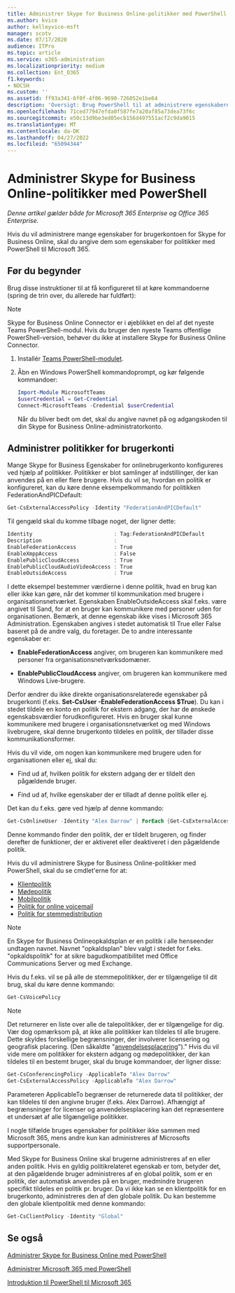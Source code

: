```yaml
---
title: Administrer Skype for Business Online-politikker med PowerShell
ms.author: kvice
author: kelleyvice-msft
manager: scotv
ms.date: 07/17/2020
audience: ITPro
ms.topic: article
ms.service: o365-administration
ms.localizationpriority: medium
ms.collection: Ent_O365
f1.keywords:
- NOCSH
ms.custom: ''
ms.assetid: ff93a341-6f0f-4f06-9690-726052e1be64
description: 'Oversigt: Brug PowerShell til at administrere egenskaberne for din Skype for Business Online-brugerkonto med politikker.'
ms.openlocfilehash: 71ced77947efda0f587fe7a20af85a73dea73f6c
ms.sourcegitcommit: e50c13d9be3ed05ecb156d497551acf2c9da9015
ms.translationtype: MT
ms.contentlocale: da-DK
ms.lasthandoff: 04/27/2022
ms.locfileid: "65094344"
---
```

# <a name="manage-skype-for-business-online-policies-with-powershell"></a>Administrer Skype for Business Online-politikker med PowerShell

*Denne artikel gælder både for Microsoft 365 Enterprise og Office 365 Enterprise.*

Hvis du vil administrere mange egenskaber for brugerkontoen for Skype for Business Online, skal du angive dem som egenskaber for politikker med PowerShell til Microsoft 365.
  
## <a name="before-you-begin"></a>Før du begynder

Brug disse instruktioner til at få konfigureret til at køre kommandoerne (spring de trin over, du allerede har fuldført):

  > [!Note]
  > Skype for Business Online Connector er i øjeblikket en del af det nyeste Teams PowerShell-modul. Hvis du bruger den nyeste Teams offentlige PowerShell-version, behøver du ikke at installere Skype for Business Online Connector.

1. Installér [Teams PowerShell-modulet](/microsoftteams/teams-powershell-install).
    
2. Åbn en Windows PowerShell kommandoprompt, og kør følgende kommandoer: 

   ```powershell
   Import-Module MicrosoftTeams
   $userCredential = Get-Credential
   Connect-MicrosoftTeams -Credential $userCredential
   ```

   Når du bliver bedt om det, skal du angive navnet på og adgangskoden til din Skype for Business Online-administratorkonto.
    
## <a name="manage-user-account-policies"></a>Administrer politikker for brugerkonti

Mange Skype for Business Egenskaber for onlinebrugerkonto konfigureres ved hjælp af politikker. Politikker er blot samlinger af indstillinger, der kan anvendes på en eller flere brugere. Hvis du vil se, hvordan en politik er konfigureret, kan du køre denne eksempelkommando for politikken FederationAndPICDefault:
  
```powershell
Get-CsExternalAccessPolicy -Identity "FederationAndPICDefault"
```

Til gengæld skal du komme tilbage noget, der ligner dette:
  
```powershell
Identity                          : Tag:FederationAndPICDefault
Description                       :
EnableFederationAccess            : True
EnableXmppAccess                  : False
EnablePublicCloudAccess           : True
EnablePublicCloudAudioVideoAccess : True
EnableOutsideAccess               : True
```

I dette eksempel bestemmer værdierne i denne politik, hvad en brug kan eller ikke kan gøre, når det kommer til kommunikation med brugere i organisationsnetværket. Egenskaben EnableOutsideAccess skal f.eks. være angivet til Sand, for at en bruger kan kommunikere med personer uden for organisationen. Bemærk, at denne egenskab ikke vises i Microsoft 365 Administration. Egenskaben angives i stedet automatisk til True eller False baseret på de andre valg, du foretager. De to andre interessante egenskaber er:
  
- **EnableFederationAccess** angiver, om brugeren kan kommunikere med personer fra organisationsnetværksdomæner.
    
- **EnablePublicCloudAccess** angiver, om brugeren kan kommunikere med Windows Live-brugere.
    
Derfor ændrer du ikke direkte organisationsrelaterede egenskaber på brugerkonti (f.eks. **Set-CsUser -EnableFederationAccess $True**). Du kan i stedet tildele en konto en politik for ekstern adgang, der har de ønskede egenskabsværdier forudkonfigureret. Hvis en bruger skal kunne kommunikere med brugere i organisationsnetværket og med Windows livebrugere, skal denne brugerkonto tildeles en politik, der tillader disse kommunikationsformer.
  
Hvis du vil vide, om nogen kan kommunikere med brugere uden for organisationen eller ej, skal du:
  
- Find ud af, hvilken politik for ekstern adgang der er tildelt den pågældende bruger.
    
- Find ud af, hvilke egenskaber der er tilladt af denne politik eller ej.
    
Det kan du f.eks. gøre ved hjælp af denne kommando:
  
```powershell
Get-CsOnlineUser -Identity "Alex Darrow" | ForEach {Get-CsExternalAccessPolicy -Identity $_.ExternalAccessPolicy}
```

Denne kommando finder den politik, der er tildelt brugeren, og finder derefter de funktioner, der er aktiveret eller deaktiveret i den pågældende politik.
  
Hvis du vil administrere Skype for Business Online-politikker med PowerShell, skal du se cmdlet'erne for at:

- [Klientpolitik](/previous-versions//mt228132(v=technet.10)#client-policy-cmdlets)
- [Mødepolitik](/previous-versions//mt228132(v=technet.10)#conferencing-policy-cmdlets)
- [Mobilpolitik](/previous-versions//mt228132(v=technet.10)#mobile-policy-cmdlets)
- [Politik for online voicemail](/previous-versions//mt228132(v=technet.10)#online-voicemail-policy-cmdlets)
- [Politik for stemmedistribution](/previous-versions//mt228132(v=technet.10)#voice-routing-policy-cmdlets)


> [!NOTE]
> En Skype for Business Onlineopkaldsplan er en politik i alle henseender undtagen navnet. Navnet "opkaldsplan" blev valgt i stedet for f.eks. "opkaldspolitik" for at sikre bagudkompatibilitet med Office Communications Server og med Exchange. 
  
Hvis du f.eks. vil se på alle de stemmepolitikker, der er tilgængelige til dit brug, skal du køre denne kommando:
  
```powershell
Get-CsVoicePolicy
```

> [!NOTE]
> Det returnerer en liste over alle de talepolitikker, der er tilgængelige for dig. Vær dog opmærksom på, at ikke alle politikker kan tildeles til alle brugere. Dette skyldes forskellige begrænsninger, der involverer licensering og geografisk placering. (Den såkaldte "[anvendelsesplacering](/previous-versions/azure/dn194136(v=azure.100))")." Hvis du vil vide mere om politikker for ekstern adgang og mødepolitikker, der kan tildeles til en bestemt bruger, skal du bruge kommandoer, der ligner disse: 

```powershell
Get-CsConferencingPolicy -ApplicableTo "Alex Darrow"
Get-CsExternalAccessPolicy -ApplicableTo "Alex Darrow"
```

Parameteren ApplicableTo begrænser de returnerede data til politikker, der kan tildeles til den angivne bruger (f.eks. Alex Darrow). Afhængigt af begrænsninger for licenser og anvendelsesplacering kan det repræsentere et undersæt af alle tilgængelige politikker. 
  
I nogle tilfælde bruges egenskaber for politikker ikke sammen med Microsoft 365, mens andre kun kan administreres af Microsofts supportpersonale. 
  
Med Skype for Business Online skal brugerne administreres af en eller anden politik. Hvis en gyldig politikrelateret egenskab er tom, betyder det, at den pågældende bruger administreres af en global politik, som er en politik, der automatisk anvendes på en bruger, medmindre brugeren specifikt tildeles en politik pr. bruger. Da vi ikke kan se en klientpolitik for en brugerkonto, administreres den af den globale politik. Du kan bestemme den globale klientpolitik med denne kommando:
  
```powershell
Get-CsClientPolicy -Identity "Global"
```

## <a name="see-also"></a>Se også

[Administrer Skype for Business Online med PowerShell](manage-skype-for-business-online-with-microsoft-365-powershell.md)
  
[Administrer Microsoft 365 med PowerShell](manage-microsoft-365-with-microsoft-365-powershell.md)
  
[Introduktion til PowerShell til Microsoft 365](getting-started-with-microsoft-365-powershell.md)